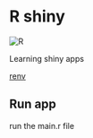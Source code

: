 # R shiny

![R](https://img.shields.io/badge/r-%23276DC3.svg?style=for-the-badge&logo=r&logoColor=white)

Learning shiny apps


[renv](https://ecorepsci.github.io/reproducible-science/renv.html)

## Run app

run the main.r file
